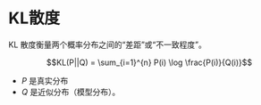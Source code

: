 # KL散度

KL 散度衡量两个概率分布之间的“差距”或“不一致程度”。

$$KL(P||Q) = \sum_{i=1}^{n} P(i) \log \frac{P(i)}{Q(i)}$$


- $P$ 是真实分布
- $Q$ 是近似分布（模型分布）。